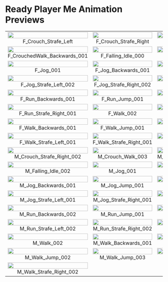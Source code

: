 # Ready Player Me Animation Previews

<table style="width: 100%; table-layout: fixed;">
<tr>
<td style="width: 33%;">
<img src="..\..\gif\locomotion\F_Crouch_Strafe_Left.gif" style="width:100%">
<div class="caption" align=middle> F_Crouch_Strafe_Left</div>
</td>
<td style="width: 33%;">
<img src="..\..\gif\locomotion\F_Crouch_Strafe_Right.gif" style="width:100%">
<div class="caption" align=middle> F_Crouch_Strafe_Right</div>
</td>
<td style="width: 33%;">
<img src="..\..\gif\locomotion\F_Crouch_Walk_001.gif" style="width:100%">
<div class="caption" align=middle> F_Crouch_Walk_001</div>
</td>
</tr>
<tr>
<td style="width: 33%;">
<img src="..\..\gif\locomotion\F_CrouchedWalk_Backwards_001.gif" style="width:100%">
<div class="caption" align=middle> F_CrouchedWalk_Backwards_001</div>
</td>
<td style="width: 33%;">
<img src="..\..\gif\locomotion\F_Falling_Idle_000.gif" style="width:100%">
<div class="caption" align=middle> F_Falling_Idle_000</div>
</td>
<td style="width: 33%;">
<img src="..\..\gif\locomotion\F_Falling_Idle_001.gif" style="width:100%">
<div class="caption" align=middle> F_Falling_Idle_001</div>
</td>
</tr>
<tr>
<td style="width: 33%;">
<img src="..\..\gif\locomotion\F_Jog_001.gif" style="width:100%">
<div class="caption" align=middle> F_Jog_001</div>
</td>
<td style="width: 33%;">
<img src="..\..\gif\locomotion\F_Jog_Backwards_001.gif" style="width:100%">
<div class="caption" align=middle> F_Jog_Backwards_001</div>
</td>
<td style="width: 33%;">
<img src="..\..\gif\locomotion\F_Jog_Jump_Small_001.gif" style="width:100%">
<div class="caption" align=middle> F_Jog_Jump_Small_001</div>
</td>
</tr>
<tr>
<td style="width: 33%;">
<img src="..\..\gif\locomotion\F_Jog_Strafe_Left_002.gif" style="width:100%">
<div class="caption" align=middle> F_Jog_Strafe_Left_002</div>
</td>
<td style="width: 33%;">
<img src="..\..\gif\locomotion\F_Jog_Strafe_Right_002.gif" style="width:100%">
<div class="caption" align=middle> F_Jog_Strafe_Right_002</div>
</td>
<td style="width: 33%;">
<img src="..\..\gif\locomotion\F_Run_001.gif" style="width:100%">
<div class="caption" align=middle> F_Run_001</div>
</td>
</tr>
<tr>
<td style="width: 33%;">
<img src="..\..\gif\locomotion\F_Run_Backwards_001.gif" style="width:100%">
<div class="caption" align=middle> F_Run_Backwards_001</div>
</td>
<td style="width: 33%;">
<img src="..\..\gif\locomotion\F_Run_Jump_001.gif" style="width:100%">
<div class="caption" align=middle> F_Run_Jump_001</div>
</td>
<td style="width: 33%;">
<img src="..\..\gif\locomotion\F_Run_Strafe_Left_001.gif" style="width:100%">
<div class="caption" align=middle> F_Run_Strafe_Left_001</div>
</td>
</tr>
<tr>
<td style="width: 33%;">
<img src="..\..\gif\locomotion\F_Run_Strafe_Right_001.gif" style="width:100%">
<div class="caption" align=middle> F_Run_Strafe_Right_001</div>
</td>
<td style="width: 33%;">
<img src="..\..\gif\locomotion\F_Walk_002.gif" style="width:100%">
<div class="caption" align=middle> F_Walk_002</div>
</td>
<td style="width: 33%;">
<img src="..\..\gif\locomotion\F_Walk_003.gif" style="width:100%">
<div class="caption" align=middle> F_Walk_003</div>
</td>
</tr>
<tr>
<td style="width: 33%;">
<img src="..\..\gif\locomotion\F_Walk_Backwards_001.gif" style="width:100%">
<div class="caption" align=middle> F_Walk_Backwards_001</div>
</td>
<td style="width: 33%;">
<img src="..\..\gif\locomotion\F_Walk_Jump_001.gif" style="width:100%">
<div class="caption" align=middle> F_Walk_Jump_001</div>
</td>
<td style="width: 33%;">
<img src="..\..\gif\locomotion\F_Walk_Jump_002.gif" style="width:100%">
<div class="caption" align=middle> F_Walk_Jump_002</div>
</td>
</tr>
<tr>
<td style="width: 33%;">
<img src="..\..\gif\locomotion\F_Walk_Strafe_Left_001.gif" style="width:100%">
<div class="caption" align=middle> F_Walk_Strafe_Left_001</div>
</td>
<td style="width: 33%;">
<img src="..\..\gif\locomotion\F_Walk_Strafe_Right_001.gif" style="width:100%">
<div class="caption" align=middle> F_Walk_Strafe_Right_001</div>
</td>
<td style="width: 33%;">
<img src="..\..\gif\locomotion\M_Crouch_Strafe_Left_002.gif" style="width:100%">
<div class="caption" align=middle> M_Crouch_Strafe_Left_002</div>
</td>
</tr>
<tr>
<td style="width: 33%;">
<img src="..\..\gif\locomotion\M_Crouch_Strafe_Right_002.gif" style="width:100%">
<div class="caption" align=middle> M_Crouch_Strafe_Right_002</div>
</td>
<td style="width: 33%;">
<img src="..\..\gif\locomotion\M_Crouch_Walk_003.gif" style="width:100%">
<div class="caption" align=middle> M_Crouch_Walk_003</div>
</td>
<td style="width: 33%;">
<img src="..\..\gif\locomotion\M_CrouchedWalk_Backwards_002.gif" style="width:100%">
<div class="caption" align=middle> M_CrouchedWalk_Backwards_002</div>
</td>
</tr>
<tr>
<td style="width: 33%;">
<img src="..\..\gif\locomotion\M_Falling_Idle_002.gif" style="width:100%">
<div class="caption" align=middle> M_Falling_Idle_002</div>
</td>
<td style="width: 33%;">
<img src="..\..\gif\locomotion\M_Jog_001.gif" style="width:100%">
<div class="caption" align=middle> M_Jog_001</div>
</td>
<td style="width: 33%;">
<img src="..\..\gif\locomotion\M_Jog_003.gif" style="width:100%">
<div class="caption" align=middle> M_Jog_003</div>
</td>
</tr>
<tr>
<td style="width: 33%;">
<img src="..\..\gif\locomotion\M_Jog_Backwards_001.gif" style="width:100%">
<div class="caption" align=middle> M_Jog_Backwards_001</div>
</td>
<td style="width: 33%;">
<img src="..\..\gif\locomotion\M_Jog_Jump_001.gif" style="width:100%">
<div class="caption" align=middle> M_Jog_Jump_001</div>
</td>
<td style="width: 33%;">
<img src="..\..\gif\locomotion\M_Jog_Jump_002.gif" style="width:100%">
<div class="caption" align=middle> M_Jog_Jump_002</div>
</td>
</tr>
<tr>
<td style="width: 33%;">
<img src="..\..\gif\locomotion\M_Jog_Strafe_Left_001.gif" style="width:100%">
<div class="caption" align=middle> M_Jog_Strafe_Left_001</div>
</td>
<td style="width: 33%;">
<img src="..\..\gif\locomotion\M_Jog_Strafe_Right_001.gif" style="width:100%">
<div class="caption" align=middle> M_Jog_Strafe_Right_001</div>
</td>
<td style="width: 33%;">
<img src="..\..\gif\locomotion\M_Run_001.gif" style="width:100%">
<div class="caption" align=middle> M_Run_001</div>
</td>
</tr>
<tr>
<td style="width: 33%;">
<img src="..\..\gif\locomotion\M_Run_Backwards_002.gif" style="width:100%">
<div class="caption" align=middle> M_Run_Backwards_002</div>
</td>
<td style="width: 33%;">
<img src="..\..\gif\locomotion\M_Run_Jump_001.gif" style="width:100%">
<div class="caption" align=middle> M_Run_Jump_001</div>
</td>
<td style="width: 33%;">
<img src="..\..\gif\locomotion\M_Run_Jump_002.gif" style="width:100%">
<div class="caption" align=middle> M_Run_Jump_002</div>
</td>
</tr>
<tr>
<td style="width: 33%;">
<img src="..\..\gif\locomotion\M_Run_Strafe_Left_002.gif" style="width:100%">
<div class="caption" align=middle> M_Run_Strafe_Left_002</div>
</td>
<td style="width: 33%;">
<img src="..\..\gif\locomotion\M_Run_Strafe_Right_002.gif" style="width:100%">
<div class="caption" align=middle> M_Run_Strafe_Right_002</div>
</td>
<td style="width: 33%;">
<img src="..\..\gif\locomotion\M_Walk_001.gif" style="width:100%">
<div class="caption" align=middle> M_Walk_001</div>
</td>
</tr>
<tr>
<td style="width: 33%;">
<img src="..\..\gif\locomotion\M_Walk_002.gif" style="width:100%">
<div class="caption" align=middle> M_Walk_002</div>
</td>
<td style="width: 33%;">
<img src="..\..\gif\locomotion\M_Walk_Backwards_001.gif" style="width:100%">
<div class="caption" align=middle> M_Walk_Backwards_001</div>
</td>
<td style="width: 33%;">
<img src="..\..\gif\locomotion\M_Walk_Jump_001.gif" style="width:100%">
<div class="caption" align=middle> M_Walk_Jump_001</div>
</td>
</tr>
<tr>
<td style="width: 33%;">
<img src="..\..\gif\locomotion\M_Walk_Jump_002.gif" style="width:100%">
<div class="caption" align=middle> M_Walk_Jump_002</div>
</td>
<td style="width: 33%;">
<img src="..\..\gif\locomotion\M_Walk_Jump_003.gif" style="width:100%">
<div class="caption" align=middle> M_Walk_Jump_003</div>
</td>
<td style="width: 33%;">
<img src="..\..\gif\locomotion\M_Walk_Strafe_Left_002.gif" style="width:100%">
<div class="caption" align=middle> M_Walk_Strafe_Left_002</div>
</td>
</tr>
<tr>
<td style="width: 33%;">
<img src="..\..\gif\locomotion\M_Walk_Strafe_Right_002.gif" style="width:100%">
<div class="caption" align=middle> M_Walk_Strafe_Right_002</div>
</td>
</tr>
</table>

